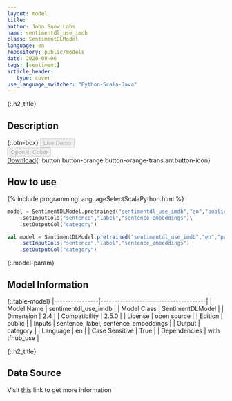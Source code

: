 ```yaml
---
layout: model
title: 
author: John Snow Labs
name: sentimentdl_use_imdb
class: SentimentDLModel
language: en
repository: public/models
date: 2020-08-06
tags: [sentiment]
article_header:
   type: cover
use_language_switcher: "Python-Scala-Java"
---
```


{:.h2_title}
## Description 




{:.btn-box}
<button class="button button-orange" disabled>Live Demo</button><br/><button class="button button-orange" disabled>Open in Colab</button><br/>[Download](https://s3.amazonaws.com/auxdata.johnsnowlabs.com/public/models/sentimentdl_use_imdb_en_2.5.0_2.4_1591608094321.zip){:.button.button-orange.button-orange-trans.arr.button-icon}<br/>

## How to use 
<div class="tabs-box" markdown="1">

{% include programmingLanguageSelectScalaPython.html %}

```python
model = SentimentDLModel.pretrained("sentimentdl_use_imdb","en","public/models")\
	.setInputCols("sentence","label","sentence_embeddings")\
	.setOutputCol("category")
```

```scala
val model = SentimentDLModel.pretrained("sentimentdl_use_imdb","en","public/models")
	.setInputCols("sentence","label","sentence_embeddings")
	.setOutputCol("category")
```
</div>



{:.model-param}
## Model Information
{:.table-model}
|----------------|--------------------------------------|
| Model Name     | sentimentdl_use_imdb                 |
| Model Class    | SentimentDLModel                     |
| Dimension      | 2.4                                  |
| Compatibility  | 2.5.0                                |
| License        | open source                          |
| Edition        | public                               |
| Inputs         | sentence, label, sentence_embeddings |
| Output         | category                             |
| Language       | en                                   |
| Case Sensitive | True                                 |
| Dependencies   | with tfhub_use                       |




{:.h2_title}
## Data Source
  
Visit [this](https://github.com/JohnSnowLabs/spark-nlp/blob/master/src/main/scala/com/johnsnowlabs/nlp/annotators/classifier/dl/SentimentDLModel.scala) link to get more information

